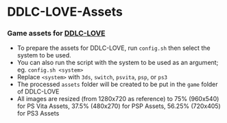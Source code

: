 # DDLC-LOVE-Assets
### Game assets for [DDLC-LOVE](https://github.com/LukeZGD/DDLC-LOVE)

- To prepare the assets for DDLC-LOVE, run `config.sh` then select the system to be used.
- You can also run the script with the system to be used as an argument; eg. `config.sh <system>`
- Replace `<system>` with `3ds`, `switch`, `psvita`, `psp`, or `ps3`
- The processed `assets` folder will be created to be put in the `game` folder of DDLC-LOVE
- All images are resized (from 1280x720 as reference) to 75% (960x540) for PS Vita Assets, 37.5% (480x270) for PSP Assets, 56.25% (720x405) for PS3 Assets
